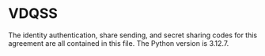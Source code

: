 # VDQSS
The identity authentication, share sending, and secret sharing codes for this agreement are all contained in this file. The Python version is 3.12.7.
